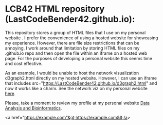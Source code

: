 # LCB42 HTML repository (LastCodeBender42.github.io):

This repository stores a group of HTML files that I use on my personal website . I prefer the convenience of using a hosted website for showcasing my experience. However, there are file size restrictions that can be annoying. I work around that limitation by storing HTML files on my .github.io repo and then open the file within an iframe on a hosted web page. For the purposes of developing a personal website this seems time and cost effective.

As an example, I would be unable to host the network visualization d3graph2.html directly on my hosted website. However, I can use an iframe that includes src="https://LastCodeBender42.github.io/d3graph2.html" and now it works like a charm. See the network viz on my personal website <a href="https://analysisandinformatics.org/d2graph2-html">here</a>.


Please, take a moment to review my profile at my personal website <a href="https://analysisandinformatics.org/home">Data Analysis and Bioinformatics</a>.

&lt;a href="https://example.com"&gt;https://example.com&lt;/a&gt;
